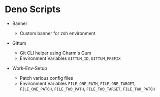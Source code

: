 # Deno Scripts

- Banner
  - Custom banner for zsh environment

- Gittum
  - Git CLI helper using Charm's Gum
  - Environment Variables `GITTUM_ID`, `GITTUM_PREFIX`

- Work-Env-Setup
  - Patch various config files
  - Environment Variables `FILE_ONE_PATH`, `FILE_ONE_TARGET`, `FILE_ONE_PATCH`, `FILE_TWO_PATH`, `FILE_TWO_TARGET`, `FILE_TWO_PATCH` 
